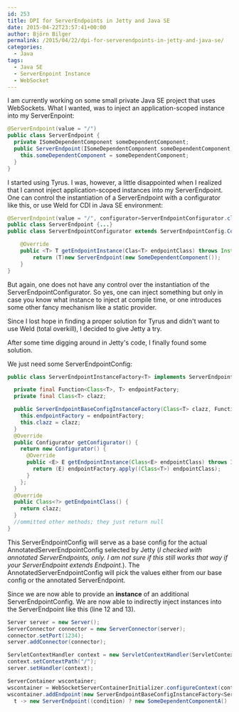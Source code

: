 ```yaml
---
id: 253
title: DPI for ServerEndpoints in Jetty and Java SE
date: 2015-04-22T23:57:41+00:00
author: Björn Bilger
permalink: /2015/04/22/dpi-for-serverendpoints-in-jetty-and-java-se/
categories:
  - Java
tags:
  - Java SE
  - ServerEnpoint Instance
  - WebSocket
---
```

I am currently working on some small private Java SE project that uses WebSockets. What I wanted, was to inject an application-scoped instance into my ServerEnpoint:

``` java
@ServerEndpoint(value = "/")
public class ServerEndpoint {
  private ISomeDependentComponent someDependentComponent;
  public ServerEndpoint(ISomeDependentComponent someDependentComponent) {
    this.someDependentComponent = someDependentComponent;
  }
}
```

I started using Tyrus. I was, however, a little disappointed when I realized that I cannot inject application-scoped instances into my ServerEndpoint. One can control the instantiation of a ServerEndpoint with a configurator like this, or use Weld for CDI in Java SE environment:

<!--more-->

``` java
@ServerEndpoint(value = "/", configurator=ServerEndpointConfigurator.class)
public class ServerEndpoint {...}
public class ServerEndpointConfigurator extends ServerEndpointConfig.Configurator {

    @Override
    public <T> T getEndpointInstance(Clas<T> endpointClass) throws InstantiationException {
        return (T)new ServerEndpoint(new SomeDependentComponent());
    }
}
```

But again, one does not have any control over the instantiation of the ServerEndpointConfigurator. So yes, one can inject something but only in case you know what instance to inject at compile time, or one introduces some other fancy mechanism like a static provider.

Since I lost hope in finding a proper solution for Tyrus and didn't want to use Weld (total overkill), I decided to give Jetty a try.

After some time digging around in Jetty's code, I finally found some solution.

We just need some ServerEndpointConfig:

``` java
public class ServerEndpointInstanceFactory<T> implements ServerEndpointConfig {

  private final Function<Class<T>, T> endpointFactory;
  private final Class<T> clazz;

  public ServerEndpointBaseConfigInstanceFactory(Class<T> clazz, Function<Class<T>, T> endpointFactory) {
    this.endpointFactory = endpointFactory;
    this.clazz = clazz;
  }
  @Override
  public Configurator getConfigurator() {
    return new Configurator() {
      @Override
      public <E> E getEndpointInstance(Class<E> endpointClass) throws InstantiationException {
        return (E) endpointFactory.apply((Class<T>) endpointClass);
      }
    };
  }
  @Override
  public Class<?> getEndpointClass() {
    return clazz;
  }
  //ommitted other methods; they just return null
}
```

This ServerEndpointConfig will serve as a base config for the actual AnnotatedServerEndpointConfig selected by Jetty (_I checked with annotated ServerEndpoints, only. I am not sure if this still works that way if your ServerEndpoint extends Endpoint._). The AnnotatedServerEndpointConfig will pick the values either from our base config or the annotated ServerEndpoint.

Since we are now able to provide an **instance** of an additional ServerEndpointConfig. We are now able to indirectly inject instances into the ServerEndpoint like this (line 12 and 13).

``` java
Server server = new Server();
ServerConnector connector = new ServerConnector(server);
connector.setPort(1234);
server.addConnector(connector);

ServletContextHandler context = new ServletContextHandler(ServletContextHandler.SESSIONS);
context.setContextPath("/");
server.setHandler(context);

ServerContainer wscontainer;
wscontainer = WebSocketServerContainerInitializer.configureContext(context);
wscontainer.addEndpoint(new ServerEndpointBaseConfigInstanceFactory<ServerEndpoint>(ServerEndpoint.class,
  t -> new ServerEndpoint((condition) ? new SomeDependentComponentA() : new SomeDependentComponentB())));
```
